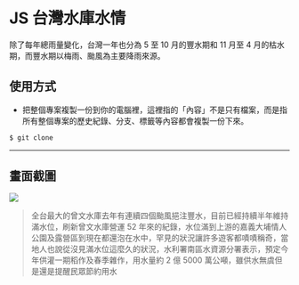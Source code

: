 # JS 台灣水庫水情

除了每年總雨量變化，台灣一年也分為 5 至 10 月的豐水期和 11 月至 4 月的枯水期，而豐水期以梅雨、颱風為主要降雨來源。

## 使用方式
- 把整個專案複製一份到你的電腦裡，這裡指的「內容」不是只有檔案，而是指所有整個專案的歷史紀錄、分支、標籤等內容都會複製一份下來。
```sh
$ git clone
```

----

## 畫面截圖
![](https://i.imgur.com/6JnqmX0.png)
> 全台最大的曾文水庫去年有連續四個颱風挹注豐水，目前已經持續半年維持滿水位，刷新曾文水庫營運 52 年來的紀錄，水位滿到上游的嘉義大埔情人公園及露營區到現在都還泡在水中，罕見的狀況讓許多遊客都嘖嘖稱奇，當地人也說從沒見滿水位這麼久的狀況，水利署南區水資源分署表示，預定今年供灌一期稻作及春季雜作，用水量約 2 億 5000 萬公噸，雖供水無虞但是還是提醒民眾節約用水
